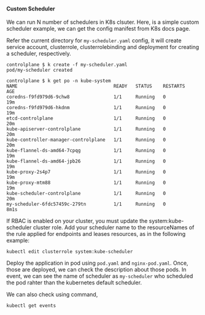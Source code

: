 #### Custom Scheduler

We can run N number of schedulers in K8s clsuter. Here, is a simple custom scheduler example, we can get the config manifest from K8s docs page.

Refer the current directory for `my-scheduler.yaml` config, it will create service account, clusterrole, clusterrolebinding and deployment for creating a scheduler, respectively.

```
controlplane $ k create -f my-scheduler.yaml
pod/my-scheduler created
```

```
controlplane $ k get po -n kube-system
NAME                                   READY   STATUS    RESTARTS   AGE
coredns-f9fd979d6-9chw8                1/1     Running   0          19m
coredns-f9fd979d6-hkdnm                1/1     Running   0          19m
etcd-controlplane                      1/1     Running   0          20m
kube-apiserver-controlplane            1/1     Running   0          20m
kube-controller-manager-controlplane   1/1     Running   0          20m
kube-flannel-ds-amd64-7cpqg            1/1     Running   0          19m
kube-flannel-ds-amd64-jpb26            1/1     Running   0          19m
kube-proxy-2s4p7                       1/1     Running   0          19m
kube-proxy-mtm88                       1/1     Running   0          19m
kube-scheduler-controlplane            1/1     Running   0          20m
my-scheduler-6fdc57459c-279tn          1/1     Running   0          8m1s
```

If RBAC is enabled on your cluster, you must update the system:kube-scheduler cluster role. Add your scheduler name to the resourceNames of the rule applied for endpoints and leases resources, as in the following example:

```
kubectl edit clusterrole system:kube-scheduler
```

Deploy the application in pod using `pod.yaml` and `nginx-pod.yaml`. Once, those are deployed, we can check the description about those pods. In event, we can see the name of scheduler as `my-scheduler` who scheduled the pod rahter than the kubernetes default scheduler.

We can also check using command,

```
kubectl get events
```